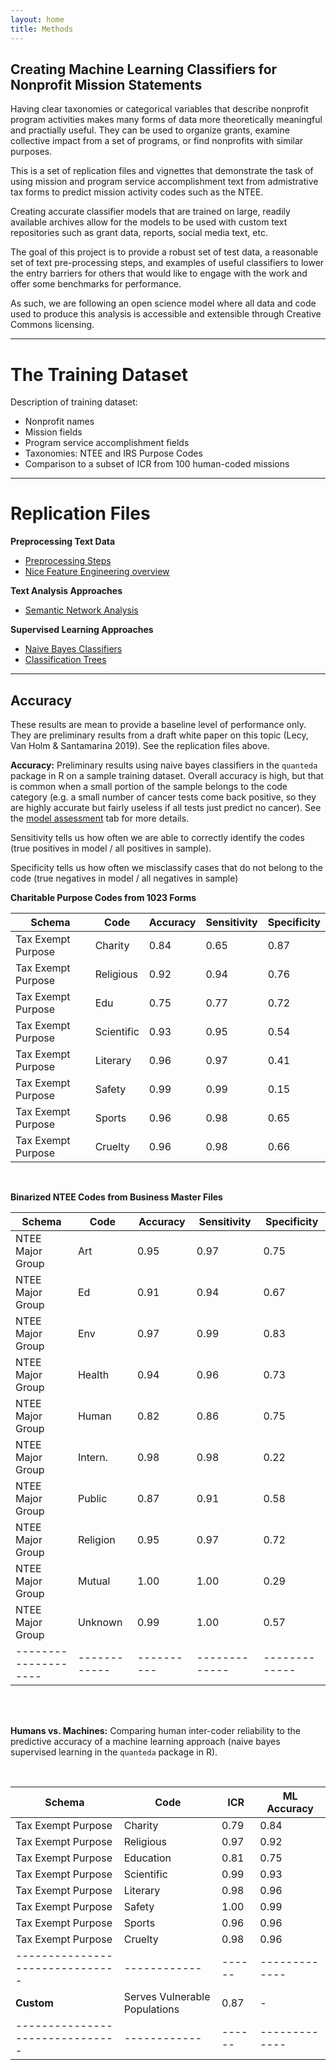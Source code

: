 ```yaml
---
layout: home
title: Methods
---
```


## Creating Machine Learning Classifiers for Nonprofit Mission Statements


Having clear taxonomies or categorical variables that describe nonprofit program activities makes many forms of data more theoretically meaningful and practially useful. They can be used to organize grants, examine collective impact from a set of programs, or find nonprofits with similar purposes. 

This is a set of replication files and vignettes that demonstrate the task of using mission and program service accomplishment text from admistrative tax forms to predict mission activity codes such as the NTEE.

Creating accurate classifier models that are trained on large, readily available archives allow for the models to be used with custom text repositories such as grant data, reports, social media text, etc. 

The goal of this project is to provide a robust set of test data, a reasonable set of text pre-processing steps, and examples of useful classifiers to lower the entry barriers for others that would like to engage with the work and offer some benchmarks for performance. 

As such, we are following an open science model where all data and code used to produce this analysis is accessible and extensible through Creative Commons licensing. 

------------------------

# The Training Dataset

Description of training dataset:

* Nonprofit names
* Mission fields 
* Program service accomplishment fields 
* Taxonomies: NTEE and IRS Purpose Codes
* Comparison to a subset of ICR from 100 human-coded missions

---------------------------

# Replication Files

**Preprocessing Text Data** 

* [Preprocessing Steps](tutorials/Preprocessing.html)
* [Nice Feature Engineering overview](https://youtu.be/9rBc3rTsJsY)  


**Text Analysis Approaches**

* [Semantic Network Analysis](tutorials/semantic_networks.html)  

**Supervised Learning Approaches**  

* [Naive Bayes Classifiers](tutorials/Naive_Bayes.html)
* [Classification Trees](tutorials/Classification_Trees.html)



-------------------------

## Accuracy

These results are mean to provide a baseline level of performance only. They are preliminary results from a draft white paper on this topic (Lecy, Van Holm & Santamarina 2019). See the replication files above. 


**Accuracy:** Preliminary results using naive bayes classifiers in the `quanteda` package in R on a sample training dataset. Overall accuracy is high, but that is common when a small portion of the sample belongs to the code category (e.g. a small number of cancer tests come back positive, so they are highly accurate but fairly useless if all tests just predict no cancer). See the [model assessment](https://nonprofit-open-data-collective.github.io/machine_learning_mission_codes/accuracy/) tab for more details. 

Sensitivity tells us how often we are able to correctly identify the codes (true positives in model / all positives in sample).

Specificity tells us how often we misclassify cases that do not belong to the code (true negatives in model / all negatives in sample)

**Charitable Purpose Codes from 1023 Forms**
 
| Schema             | Code       | Accuracy | Sensitivity | Specificity |  
|--------------------|------------|----------|-------------|-------------|  
| Tax Exempt Purpose | Charity    | 0.84     | 0.65        | 0.87        |  
| Tax Exempt Purpose | Religious  | 0.92     | 0.94        | 0.76        | 
| Tax Exempt Purpose | Edu        | 0.75     | 0.77        | 0.72        | 
| Tax Exempt Purpose | Scientific | 0.93     | 0.95        | 0.54        | 
| Tax Exempt Purpose | Literary   | 0.96     | 0.97        | 0.41        | 
| Tax Exempt Purpose | Safety     | 0.99     | 0.99        | 0.15        | 
| Tax Exempt Purpose | Sports     | 0.96     | 0.98        | 0.65        | 
| Tax Exempt Purpose | Cruelty    | 0.96     | 0.98        | 0.66        | 

<br>

**Binarized NTEE Codes from Business Master Files**

| Schema             | Code       | Accuracy | Sensitivity | Specificity |  
|--------------------|------------|----------|-------------|-------------| 
| NTEE Major Group   | Art        | 0.95     | 0.97        | 0.75        | 
| NTEE Major Group   | Ed         | 0.91     | 0.94        | 0.67        | 
| NTEE Major Group   | Env        | 0.97     | 0.99        | 0.83        | 
| NTEE Major Group   | Health     | 0.94     | 0.96        | 0.73        | 
| NTEE Major Group   | Human      | 0.82     | 0.86        | 0.75        | 
| NTEE Major Group   | Intern.    | 0.98     | 0.98        | 0.22        | 
| NTEE Major Group   | Public     | 0.87     | 0.91        | 0.58        | 
| NTEE Major Group   | Religion   | 0.95     | 0.97        | 0.72        | 
| NTEE Major Group   | Mutual     | 1.00     | 1.00        | 0.29        | 
| NTEE Major Group   | Unknown    | 0.99     | 1.00        | 0.57        |  
|--------------------|------------|----------|-------------|-------------|  


<br><br>



**Humans vs. Machines:** Comparing human inter-coder reliability to the predictive accuracy of a machine learning approach (naive bayes supervised learning in the `quanteda` package in R).

<br>


| Schema                        | Code       | ICR  | ML Accuracy | 
|-------------------------------|------------|------|-------------| 
| Tax Exempt Purpose            | Charity    | 0.79 | 0.84        | 
| Tax Exempt Purpose            | Religious  | 0.97 | 0.92        | 
| Tax Exempt Purpose            | Education  | 0.81 | 0.75        | 
| Tax Exempt Purpose            | Scientific | 0.99 | 0.93        | 
| Tax Exempt Purpose            | Literary   | 0.98 | 0.96        | 
| Tax Exempt Purpose            | Safety     | 1.00 | 0.99        | 
| Tax Exempt Purpose            | Sports     | 0.96 | 0.96        | 
| Tax Exempt Purpose            | Cruelty    | 0.98 | 0.96        | 
|-------------------------------|------------|------|-------------| 
| **Custom**                    |  Serves Vulnerable Populations   | 0.87 | -           | 
|-------------------------------|------------|------|-------------| 





